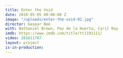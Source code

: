 ```yaml
---
title: Enter the Void
date: 2010-05-05 00:00:00 Z
image: "/uploads/enter-the-void-02.jpg"
director: Gaspar Noé
with: Nathaniel Brown, Paz de la Huerta, Cyril Roy
imdb: https://www.imdb.com/title/tt1191111/
video: 281611787
layout: project
is-in-production: 
---
```



